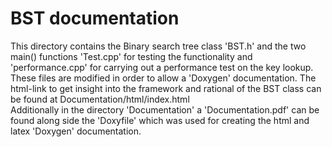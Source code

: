 # BST documentation

This directory contains the Binary search tree class 'BST.h' and the two main() functions 'Test.cpp' for testing the functionality and 'performance.cpp' for carrying out a performance test on the key lookup. These files are modified in order to allow a 'Doxygen' documentation. The html-link to get insight into the framework and rational of the BST class can be found at Documentation/html/index.html  
Additionally in the directory 'Documentation' a 'Documentation.pdf' can be found along side the 'Doxyfile' which was used for creating the html and latex 'Doxygen' documentation.
